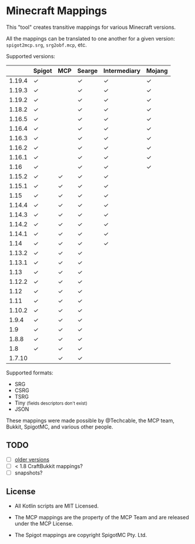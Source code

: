 # Minecraft Mappings

This "tool" creates transitive mappings for various Minecraft versions.

All the mappings can be translated to one another for a given version: `spigot2mcp.srg`, `srg2obf.mcp`, etc.

Supported versions:

|        | Spigot   | MCP      | Searge   | Intermediary  | Mojang     |
|--------|----------|----------|----------|---------------|------------|
| 1.19.4 | &#x2713; |          | &#x2713; | &#x2713;      | &#x2713;   |
| 1.19.3 | &#x2713; |          | &#x2713; | &#x2713;      | &#x2713;   |
| 1.19.2 | &#x2713; |          | &#x2713; | &#x2713;      | &#x2713;   |
| 1.18.2 | &#x2713; |          | &#x2713; | &#x2713;      | &#x2713;   |
| 1.16.5 | &#x2713; |          | &#x2713; | &#x2713;      | &#x2713;   |
| 1.16.4 | &#x2713; |          | &#x2713; | &#x2713;      | &#x2713;   |
| 1.16.3 | &#x2713; |          | &#x2713; | &#x2713;      | &#x2713;   |
| 1.16.2 | &#x2713; |          | &#x2713; | &#x2713;      | &#x2713;   |
| 1.16.1 | &#x2713; |          | &#x2713; | &#x2713;      | &#x2713;   |
| 1.16   | &#x2713; |          | &#x2713; | &#x2713;      | &#x2713;   |
| 1.15.2 | &#x2713; | &#x2713; | &#x2713; | &#x2713;      |
| 1.15.1 | &#x2713; | &#x2713; | &#x2713; | &#x2713;      |
| 1.15   | &#x2713; | &#x2713; | &#x2713; | &#x2713;      |
| 1.14.4 | &#x2713; | &#x2713; | &#x2713; | &#x2713;      |
| 1.14.3 | &#x2713; | &#x2713; | &#x2713; | &#x2713;      |
| 1.14.2 | &#x2713; | &#x2713; | &#x2713; | &#x2713;      |
| 1.14.1 | &#x2713; | &#x2713; | &#x2713; | &#x2713;      |
| 1.14   | &#x2713; | &#x2713; | &#x2713; | &#x2713;      |
| 1.13.2 | &#x2713; | &#x2713; | &#x2713; |               |
| 1.13.1 | &#x2713; | &#x2713; | &#x2713; |               |
| 1.13   | &#x2713; | &#x2713; | &#x2713; |               |
| 1.12.2 | &#x2713; | &#x2713; | &#x2713; |               |
| 1.12   | &#x2713; | &#x2713; | &#x2713; |               |
| 1.11   | &#x2713; | &#x2713; | &#x2713; |               |
| 1.10.2 | &#x2713; | &#x2713; | &#x2713; |               |
| 1.9.4  | &#x2713; | &#x2713; | &#x2713; |               |
| 1.9    | &#x2713; | &#x2713; | &#x2713; |               |
| 1.8.8  | &#x2713; | &#x2713; | &#x2713; |               |
| 1.8    | &#x2713; | &#x2713; | &#x2713; |               |
| 1.7.10 |          | &#x2713; | &#x2713; |               |

Supported formats:

- SRG
- CSRG
- TSRG
- Tiny <small>(fields descriptors don't exist)</small>
- JSON

These mappings were made possible by @Techcable, the MCP team, Bukkit, SpigotMC, and various other people.

## TODO

- [ ] [older versions](https://github.com/agaricusb/MinecraftRemapping)
- [ ] < 1.8 CraftBukkit mappings?
- [ ] snapshots?

## License

* All Kotlin scripts are MIT Licensed.

* The MCP mappings are the property of the MCP Team and are released under the MCP License.

* The Spigot mappings are copyright SpigotMC Pty. Ltd.
